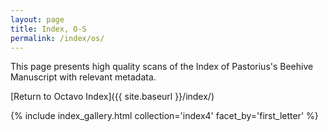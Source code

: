 ```yaml
---
layout: page
title: Index, O-S
permalink: /index/os/
---
```


This page presents high quality scans of the Index of Pastorius's Beehive Manuscript with relevant metadata.

[Return to Octavo Index]({{ site.baseurl }}/index/)

{% include index_gallery.html collection='index4' facet_by='first_letter' %}
